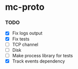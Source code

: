 # mc-proto

### TODO
- [x] Fix logs output
- [x] Fix tests
- [ ] TCP channel
- [ ] Disk
- [ ] Make process library for tests
- [x] Track events dependency